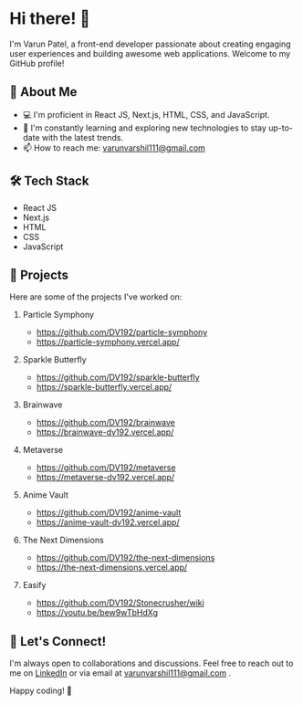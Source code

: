 # Hi there! 👋

I'm Varun Patel, a front-end developer passionate about creating engaging user experiences and building awesome web applications. Welcome to my GitHub profile!

## 🚀 About Me

- 💻 I'm proficient in React JS, Next.js, HTML, CSS, and JavaScript.
- 🌱 I'm constantly learning and exploring new technologies to stay up-to-date with the latest trends.
- 📫 How to reach me: varunvarshil111@gmail.com

## 🛠️ Tech Stack

- React JS
- Next.js
- HTML
- CSS
- JavaScript

## 🌟 Projects

Here are some of the projects I've worked on:

1. Particle Symphony
   - https://github.com/DV192/particle-symphony
   - https://particle-symphony.vercel.app/

2. Sparkle Butterfly
   - https://github.com/DV192/sparkle-butterfly
   - https://sparkle-butterfly.vercel.app/

3. Brainwave
   - https://github.com/DV192/brainwave
   - https://brainwave-dv192.vercel.app/

4. Metaverse
   - https://github.com/DV192/metaverse
   - https://metaverse-dv192.vercel.app/

5. Anime Vault
   - https://github.com/DV192/anime-vault
   - https://anime-vault-dv192.vercel.app/

6. The Next Dimensions
   - https://github.com/DV192/the-next-dimensions
   - https://the-next-dimensions.vercel.app/

7. Easify
   - https://github.com/DV192/Stonecrusher/wiki
   - https://youtu.be/bew9wTbHdXg

## 💬 Let's Connect!

I'm always open to collaborations and discussions. Feel free to reach out to me on [LinkedIn](https://www.linkedin.com/in/varun-patel-3660ab233/) or via email at varunvarshil111@gmail.com
.

Happy coding! 🚀
